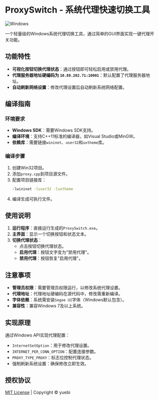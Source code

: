 # ProxySwitch - 系统代理快速切换工具

![Windows](https://img.shields.io/badge/Windows-7+-0078D6?logo=windows)

一个轻量级的Windows系统代理切换工具，通过简单的GUI界面实现一键代理开关功能。

## 功能特性

- **可视化按钮切换代理状态**：通过按钮即可轻松启用或禁用代理。
- **代理服务器地址硬编码为 `10.88.202.71:10001`**：默认配置了代理服务器地址。
- **自动刷新网络设置**：修改代理设置后自动刷新系统网络配置。

## 编译指南

### 环境要求
- **Windows SDK**：需要Windows SDK支持。
- **编译环境**：支持C++11标准的编译器，如Visual Studio或MinGW。
- **依赖库**：需要链接`wininet`、`user32`和`uxtheme`库。

### 编译步骤
1. 创建Win32项目。
2. 添加`proxy.cpp`到项目源文件。
3. 配置项目链接库：
   ```bash
   -lwininet -luser32 -luxtheme
   ```
4. 编译生成可执行文件。

## 使用说明
1. **运行程序**：直接运行生成的`ProxySwitch.exe`。
2. **主界面**：显示一个切换按钮和状态文本。
3. **切换代理状态**：
   - 点击按钮切换代理状态。
   - **启用代理**：按钮文字变为"禁用代理"。
   - **禁用代理**：按钮恢复"启用代理"。

## 注意事项
- **管理员权限**：需要管理员权限运行，以修改系统代理设置。
- **代理地址**：代理地址硬编码在源代码中，修改需重新编译。
- **字体依赖**：系统需安装`Segoe UI`字体（Windows默认包含）。
- **兼容性**：兼容Windows 7及以上系统。

## 实现原理
通过Windows API实现代理配置：
- `InternetSetOption`：用于修改代理设置。
- `INTERNET_PER_CONN_OPTION`：配置连接参数。
- `PROXY_TYPE_PROXY`：标志位控制代理状态。
- 强制刷新系统设置：确保修改立即生效。

## 授权协议
[MIT License](LICENSE) | Copyright © yuebi
